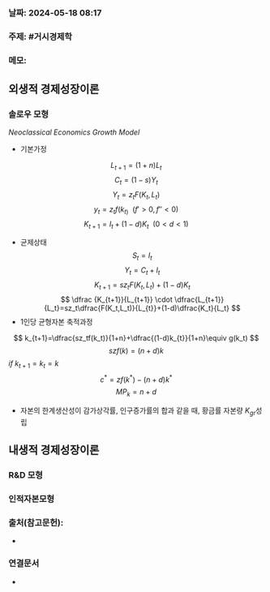### 날짜: 2024-05-18 08:17

### 주제: #거시경제학  

### 메모:

## 외생적 경제성장이론
### 솔로우 모형
*Neoclassical Economics Growth Model*
- 기본가정

$$
L_{t+1}=(1+n)L_t
$$
$$
C_t=(1-s)Y_t
$$
$$
Y_t=z_tF(K_t,L_t)
$$
$$
y_t=z_tf(k_{t)}\ \ (f'>0,f''<0)
$$
$$
K_{t+1}=I_t+(1-d)K_{t}\ \ (0<d<1)
$$

- 균제상태
$$
S_t=I_t
$$
$$
Y_t=C_t+I_t
$$
$$
K_{t+1}=sz_tF(K_t,L_t)+(1-d)K_t
$$
$$
\dfrac {K_{t+1}}{L_{t+1}} \cdot \dfrac{L_{t+1}}{L_t}=sz_t\dfrac{F(K_t,L_t)}{L_{t}}+(1-d)\dfrac{K_t}{L_t}  
$$
- 1인당 균형자본 축적과정

$$
k_{t+1}=\dfrac{sz_tf(k_t)}{1+n}+\dfrac{(1-d)k_{t}}{1+n}\equiv g(k_t)
$$
$$
szf(k)=(n+d)k
$$
$if\ k_{t+1}=k_t=k$
$$
c^*=zf(k^*)-(n+d)k^*
$$
$$
MP_k=n+d
$$
- 자본의 한계생산성이 감가상각률, 인구증가률의 합과 같을 때, 황금률 자본량 $K_{gr}$성립



## 내생적 경제성장이론

### R&D 모형


### 인적자본모형



### 출처(참고문헌):

- 

### 연결문서
- 